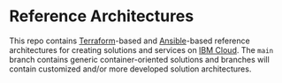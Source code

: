 # Reference Architectures
This repo contains [Terraform](https://terraform.io)-based and [Ansible](https://www.ansible.com)-based reference architectures for creating solutions and services on [IBM Cloud](https://cloud.ibm.com). The `main` branch contains generic container-oriented solutions and branches will contain customized and/or more developed solution architectures.
